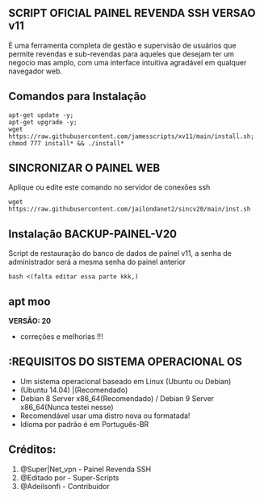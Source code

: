 ## SCRIPT OFICIAL PAINEL REVENDA SSH VERSAO v11
É uma ferramenta completa de gestão e supervisão de usuários que permite
revendas e sub-revendas para aqueles que desejam ter um negocio mas amplo, 
com uma interface intuitiva agradável em qualquer navegador web.

## Comandos para Instalação
```
apt-get update -y; 
apt-get upgrade -y; 
wget https://raw.githubusercontent.com/jamesscripts/xv11/main/install.sh; 
chmod 777 install* && ./install*
```

## SINCRONIZAR O PAINEL WEB
Aplique ou edite este comando no servidor de conexões ssh
```
wget https://raw.githubusercontent.com/jailondanet2/sincv20/main/inst.sh

```

## Instalação BACKUP-PAINEL-V20
Script de restauração do  banco de dados de painel v11, 
a senha de administrador será a mesma senha do painel anterior
```
bash <(falta editar essa parte kkk,)
```

## apt moo
**VERSÃO: 20**
* correções e melhorias !!!

## :REQUISITOS DO SISTEMA OPERACIONAL OS
* Um sistema operacional baseado em Linux (Ubuntu ou Debian)
* (Ubuntu 14.04) |(Recomendado)
* Debian 8 Server x86_64(Recomendado) / Debian 9 Server x86_64(Nunca testei nesse)
* Recomendável  usar uma distro nova ou formatada!
* Idioma por padrão é em Português-BR

## Créditos:
1. @Super|Net_vpn - Painel Revenda SSH
2. @Editado por - Super-Scripts
3. @Adeilsonfi - Contribuidor 
```

